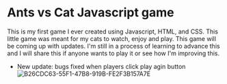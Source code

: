 # Ants vs Cat Javascript game
This is my first game I ever created using Javascript, HTML, and CSS. This little game was meant for my cats to watch, enjoy and play. This game will be coming up with updates. I'm still in a process of learning to advance this and I will share this if anyone wants to play it or see how I'm improving this.
- New update: bugs fixed when players click play agin button
![B26CDC63-55F1-47B8-919B-FE2F3B157A7E](https://github.com/LizSalako/Ant-vs-cat-game/assets/106440322/8f6bb8e0-5af7-4ffc-bc63-93305dcdf6c8)
